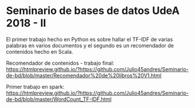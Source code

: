 # Seminario de bases de datos UdeA 2018 - II

El primer trabajo hecho en Python es sobre hallar el TF-IDF de varias palabras en varios documentos y el segundo es un recomendador de contenidos hecho en Scala.

Recomendador de contenidos - trabajo final: \
https://htmlpreview.github.io/?https://github.com/Julio45andres/Seminario-de-bd/blob/master/Recomendador%20de%20libros%20V1.html

Primer trabajo en spark: \
https://htmlpreview.github.io/?https://github.com/Julio45andres/Seminario-de-bd/blob/master/WordCount_TF-IDF.html
